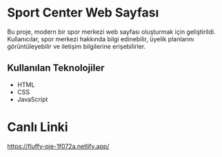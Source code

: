 # Sport Center Web Sayfası

Bu proje, modern bir spor merkezi web sayfası oluşturmak için geliştirildi. Kullanıcılar, spor merkezi hakkında bilgi edinebilir, üyelik planlarını görüntüleyebilir ve iletişim bilgilerine erişebilirler.


## Kullanılan Teknolojiler

- HTML
- CSS
- JavaScript


# Canlı Linki

https://fluffy-pie-1f072a.netlify.app/
